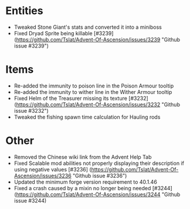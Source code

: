 # Entities
* Tweaked Stone Giant's stats and converted it into a miniboss
* Fixed Dryad Sprite being killable [#3239] (https://github.com/Tslat/Advent-Of-Ascension/issues/3239 "Github issue #3239")

# Items
* Re-added the immunity to poison line in the Poison Armour tooltip
* Re-added the immunity to wither line in the Wither Armour tooltip
* Fixed Helm of the Treasurer missing its texture [#3232] (https://github.com/Tslat/Advent-Of-Ascension/issues/3232 "Github issue #3232")
* Tweaked the fishing spawn time calculation for Hauling rods

# Other
* Removed the Chinese wiki link from the Advent Help Tab
* Fixed Scalable mod abilities not properly displaying their description if using negative values [#3236] (https://github.com/Tslat/Advent-Of-Ascension/issues/3236 "Github issue #3236")
* Updated the minimum forge version requirement to 40.1.46
* Fixed a crash caused by a mixin no longer being needed [#3244] (https://github.com/Tslat/Advent-Of-Ascension/issues/3244 "Github issue #3244)